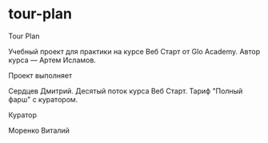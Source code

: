 # tour-plan
Tour Plan

Учебный проект для практики на курсе Веб Старт от Glo Academy. Автор курса — Артем Исламов.


Проект выполняет

Сердцев Дмитрий. Десятый поток курса Веб Старт. Тариф "Полный фарш" с куратором.


Куратор

Моренко Виталий
